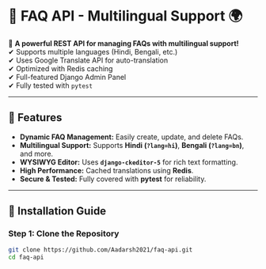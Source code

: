 # 📝 FAQ API - Multilingual Support 🌍

🚀 **A powerful REST API for managing FAQs with multilingual support!**  
✔ Supports multiple languages (Hindi, Bengali, etc.)  
✔ Uses Google Translate API for auto-translation  
✔ Optimized with Redis caching  
✔ Full-featured Django Admin Panel  
✔ Fully tested with `pytest`  

---

## 📌 Features
- **Dynamic FAQ Management:** Easily create, update, and delete FAQs.
- **Multilingual Support:** Supports **Hindi (`?lang=hi`)**, **Bengali (`?lang=bn`)**, and more.
- **WYSIWYG Editor:** Uses **`django-ckeditor-5`** for rich text formatting.
- **High Performance:** Cached translations using **Redis**.
- **Secure & Tested:** Fully covered with **pytest** for reliability.

---

## 🔧 Installation Guide
### **Step 1: Clone the Repository**
```bash
git clone https://github.com/Aadarsh2021/faq-api.git
cd faq-api
